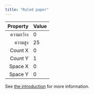 ```yaml
---
title: "Ruled paper"
---
```


|  Property | Value |
| ---------:|:----- |
| ความกว้าง | 0     |
|   ความสูง | 25    |
|   Count X | 0     |
|   Count Y | 1     |
|   Space X | 0     |
|   Space Y | 0     |

See [the introduction](intro) for more information.
